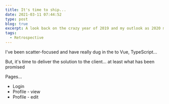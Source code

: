```yaml
---
title: It's time to ship...
date: 2021-03-11 07:44:52
type: post
blog: true
excerpt: A look back on the crazy year of 2019 and my outlook as 2020 marks the beginning of a new year and decade.
tags:
  - Retrospective
---
```


I've been scatter-focused and have really dug in the to Vue, TypeScript...

But, it's time to deliver the solution to the client... at least what has been promised

Pages...

- Login
- Profile - view
- Profile - edit
